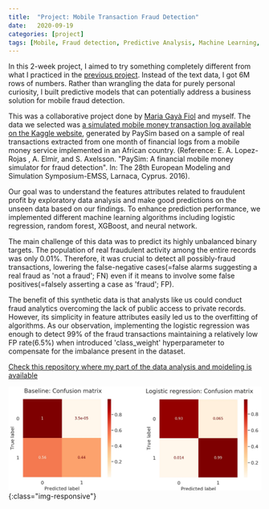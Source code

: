 ```yaml
---
title:  "Project: Mobile Transaction Fraud Detection"
date:   2020-09-19
categories: [project]
tags: [Mobile, Fraud detection, Predictive Analysis, Machine Learning, CodeOp]
---
```


In this 2-week project, I aimed to try something completely different from what I practiced in the [previous project](https://soyhyoj.github.io/2020/project-research-trend-analysis/). Instead of the text data, I got 6M rows of numbers. Rather than wrangling the data for purely personal curiosity, I built predictive models that can potentially address a business solution for mobile fraud detection.

This was a collaborative project done by [Maria Gayà Fiol](https://github.com/mariagaya) and myself. The data we selected was [a simulated mobile money transaction log available on the Kaggle website](https://www.kaggle.com/ntnu-testimon/paysim1), generated by PaySim based on a sample of real transactions extracted from one month of financial logs from a mobile money service implemented in an African country.
(Reference: E. A. Lopez-Rojas , A. Elmir, and S. Axelsson. "PaySim: A financial mobile money simulator for fraud detection". In: The 28th European Modeling and Simulation Symposium-EMSS, Larnaca, Cyprus. 2016).

Our goal was to understand the features attributes related to fraudulent profit by exploratory data analysis and make good predictions on the unseen data based on our findings. To enhance prediction performance, we implemented different machine learning algorithms including logistic regression, random forest, XGBoost, and neural network.

The main challenge of this data was to predict its highly unbalanced binary targets. The population of real fraudulent activity among the entire records was only 0.01%. Therefore, it was crucial to detect all possibly-fraud transactions, lowering the false-negative cases(=false alarms suggesting a real fraud as 'not a fraud'; FN) even if it means to involve some false positives(=falsely asserting a case as 'fraud'; FP).

The benefit of this synthetic data is that analysts like us could conduct fraud analytics overcoming the lack of public access to private records. However, its simplicity in feature attributes easily led us to the overfitting of algorithms. As our observation, implementing the logistic regression was enough to detect 99% of the fraud transactions maintaining a relatively low FP rate(6.5%) when introduced 'class_weight' hyperparameter to compensate for the imbalance present in the dataset.

[Check this repository where my part of the data analysis and moideling is available](https://github.com/soyhyoj/FraudDetectionPaysim)

![confusion-matrix](/images/project-fraud-detection.png){:class="img-responsive"}
